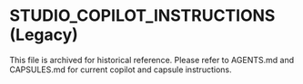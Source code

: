 # STUDIO_COPILOT_INSTRUCTIONS (Legacy)

This file is archived for historical reference. Please refer to AGENTS.md and CAPSULES.md for current copilot and capsule instructions.
